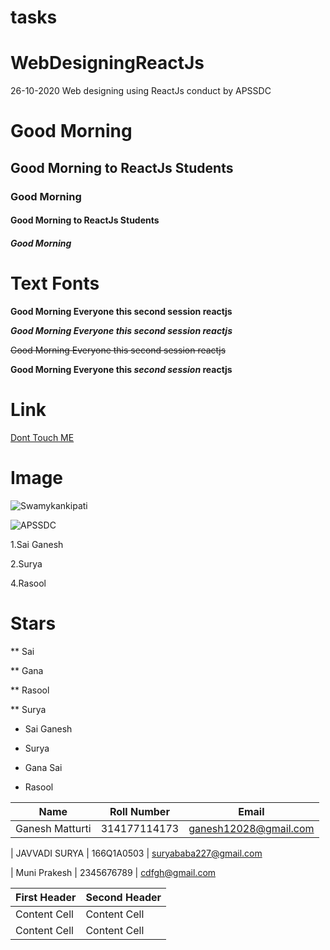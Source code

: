 # tasks
# WebDesigningReactJs
26-10-2020 Web designing using ReactJs conduct by APSSDC


# Good Morning
## Good Morning to ReactJs Students

### Good Morning
#### Good Morning to ReactJs Students
##### Good Morning
# Text Fonts
**Good Morning Everyone this second session reactjs**

***Good Morning Everyone this second session reactjs***

~~Good Morning Everyone this second session reactjs~~

**Good Morning Everyone this _second session_ reactjs**



# Link
[Dont Touch ME](https://www.google.com/)

# Image
![Swamykankipati](https://www.google.com/images/branding/googlelogo/1x/googlelogo_color_272x92dp.png)

![APSSDC](abc.png)


1.Sai Ganesh

2.Surya


4.Rasool

# Stars

** Sai 

** Gana

** Rasool

** Surya

- Sai Ganesh

- Surya

- Gana Sai

- Rasool



|   Name  | Roll Number | Email
--------- | ----------- | -------
| Ganesh Matturti |  314177114173 | ganesh12028@gmail.com

| JAVVADI SURYA   | 166Q1A0503    | suryababa227@gmail.com

| Muni Prakesh    | 2345676789    | cdfgh@gmail.com

First Header  | Second Header
------------- | -------------
Content Cell  | Content Cell
Content Cell  | Content Cell

